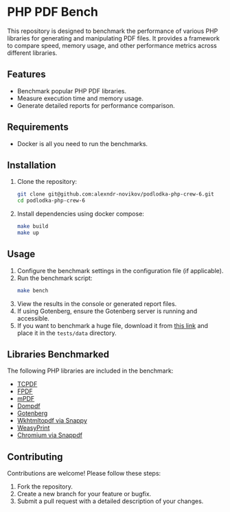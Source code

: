 # PHP PDF Bench

This repository is designed to benchmark the performance of various PHP libraries for generating and manipulating PDF files. It provides a framework to compare speed, memory usage, and other performance metrics across different libraries.

## Features

- Benchmark popular PHP PDF libraries.
- Measure execution time and memory usage.
- Generate detailed reports for performance comparison.

## Requirements

- Docker is all you need to run the benchmarks.

## Installation

1. Clone the repository:
   ```bash
   git clone git@github.com:alexndr-novikov/podlodka-php-crew-6.git
   cd podlodka-php-crew-6
   ```

2. Install dependencies using docker compose:
   ```bash
   make build
   make up
   ```

## Usage

1. Configure the benchmark settings in the configuration file (if applicable).
2. Run the benchmark script:
   ```bash
   make bench
   ```
3. View the results in the console or generated report files.
4. If using Gotenberg, ensure the Gotenberg server is running and accessible.
5. If you want to benchmark a huge file, download it from [this link](https://drive.google.com/file/d/1b98T4vnQISQRPzckx-SqB9L3h5_wILne/view?usp=sharing) and place it in the `tests/data` directory.

## Libraries Benchmarked

The following PHP libraries are included in the benchmark:
- [TCPDF](https://tcpdf.org/)
- [FPDF](http://www.fpdf.org/)
- [mPDF](https://mpdf.github.io/)
- [Dompdf](https://github.com/dompdf/dompdf)
- [Gotenberg](https://gotenberg.dev/)
- [Wkhtmltopdf via Snappy](https://github.com/KnpLabs/snappy)
- [WeasyPrint](https://weasyprint.org/)
- [Chromium via Snappdf](https://github.com/beganovich/snappdf)

## Contributing

Contributions are welcome! Please follow these steps:
1. Fork the repository.
2. Create a new branch for your feature or bugfix.
3. Submit a pull request with a detailed description of your changes.
